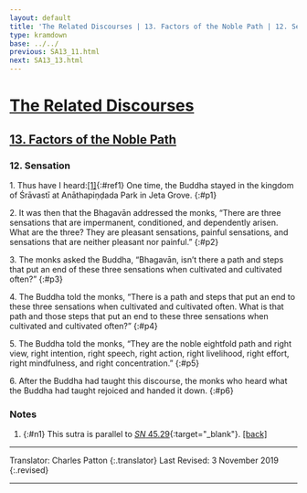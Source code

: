 ```yaml
---
layout: default
title: 'The Related Discourses | 13. Factors of the Noble Path | 12. Sensation'
type: kramdown
base: ../../
previous: SA13_11.html
next: SA13_13.html
---
```


# [The Related Discourses](../index.html)
## [13. Factors of the Noble Path](index.html)
### 12. Sensation

1\. Thus have I heard:[\[1\]](#n1){:#ref1} One time, the Buddha stayed in the kingdom of Śrāvastī at Anāthapiṇḍada Park in Jeta Grove.
{:#p1}

2\. It was then that the Bhagavān addressed the monks,  “There are three sensations that are impermanent, conditioned, and dependently arisen. What are the three? They are pleasant sensations, painful sensations, and sensations that are neither pleasant nor painful.”
{:#p2}

3\. The monks asked the Buddha, “Bhagavān, isn’t there a path and steps that put an end of these three sensations when cultivated and cultivated often?”
{:#p3}

4\. The Buddha told the monks, “There is a path and steps that put an end to these three sensations when cultivated and cultivated often. What is that path and those steps that put an end to these three sensations when cultivated and cultivated often?”
{:#p4}

5\. The Buddha told the monks, “They are the noble eightfold path and right view, right intention, right speech, right action, right livelihood, right effort, right mindfulness, and right concentration.”
{:#p5}

6\. After the Buddha had taught this discourse, the monks who heard what the Buddha had taught rejoiced and handed it down.
{:#p6}

### Notes
1. {:#n1} This sutra is parallel to [<em>SN</em> 45.29](https://suttacentral.net/sn45.29){:target="_blank"}. [\[back\]](#ref1)

---

Translator: Charles Patton
{:.translator}
Last Revised: 3 November 2019
{:.revised}

---